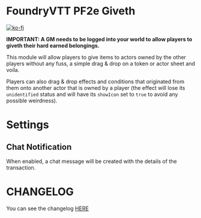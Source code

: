 # FoundryVTT PF2e Giveth

[![ko-fi](https://ko-fi.com/img/githubbutton_sm.svg)](https://ko-fi.com/K3K6M2V13)

**IMPORTANT: A GM needs to be logged into your world to allow players to giveth their hard earned belongings.**

This module will allow players to give items to actors owned by the other players without any fuss, a simple drag & drop on a token or actor sheet and voila.

Players can also drag & drop effects and conditions that originated from them onto another actor that is owned by a player (the effect will lose its `unidentified` status and will have its `showIcon` set to `true` to avoid any possible weirdness).

# Settings

## Chat Notification

When enabled, a chat message will be created with the details of the transaction.

# CHANGELOG

You can see the changelog [HERE](./CHANGELOG.md)
